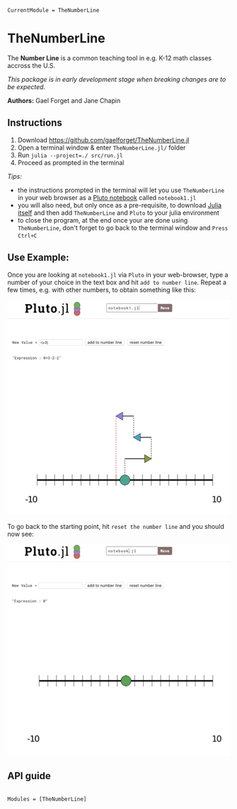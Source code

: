 ```@meta
CurrentModule = TheNumberLine
```

# TheNumberLine

The **Number Line** is a common teaching tool in e.g. K-12 math classes accross the U.S.

_This package is in early development stage when breaking changes are to be expected._

**Authors:** Gael Forget and Jane Chapin

## Instructions

1. Download <https://github.com/gaelforget/TheNumberLine.jl>
2. Open a terminal window & enter `TheNumberLine.jl/` folder
3. Run `julia --project=./ src/run.jl`
4. Proceed as prompted in the terminal

_Tips:_

- the instructions prompted in the terminal will let you use `TheNumberLine` in your web browser as a [Pluto notebook](https://github.com/fonsp/Pluto.jl) called `notebook1.jl`
- you will also need, but only once as a pre-requisite, to download [Julia itself](https://docs.julialang.org/en/v1/) and then add `TheNumberLine` and `Pluto` to your julia environment
- to close the program, at the end once your are done using `TheNumberLine`, don't forget to go back to the terminal window and `Press Ctrl+C`

## Use Example:

Once you are looking at `notebook1.jl` via `Pluto` in your web-browser, type a number of your choice in the text box and hit `add to number line`. Repeat a few times, e.g. with other numbers, to obtain something like this:

[![add](https://github.com/gaelforget/TheNumberLine.jl/raw/master/docs/png/add.png)]()

To go back to the starting point, hit `reset the number line` and you should now see:

[![reset](https://github.com/gaelforget/TheNumberLine.jl/raw/master/docs/png/reset.png)]()

## API guide

```@index
```

```@autodocs
Modules = [TheNumberLine]
```

